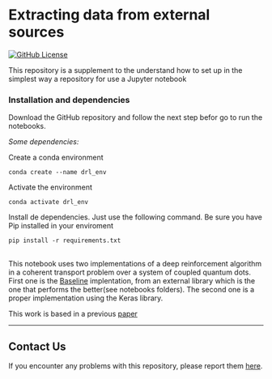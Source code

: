 # Extracting data from external sources
[![GitHub License](https://img.shields.io/github/license/jupyter-guide/ten-rules-jupyter.svg)](https://github.com/sbl-sdsc/mmtf-spark/blob/master/LICENSE)

This repository is a supplement to the understand how to set up in the simplest way a repository for use a Jupyter notebook

### Installation and dependencies

Download the GitHub repository and follow the next step befor go to run the notebooks. 

*Some dependencies:* 

Create a conda environment 

```conda create --name drl_env```

Activate the environment

```conda activate drl_env```

Install de dependencies. Just use the following command. Be sure you have Pip installed in your enviroment

```pip install -r requirements.txt```

## 
This notebook uses two implementations of a deep reinforcement algorithm in a coherent transport problem over a system of coupled quantum dots.
First one is the [Baseline](https://github.com/hill-a/stable-baselines) implentation, from an external library which is the one that performs the better(see notebooks folders). The second one is a proper implementation using the Keras library.

This work is based in a previous [paper](https://doi.org/10.1038/s42005-019-0169-x)

---

## Contact Us
If you encounter any problems with this repository, please report them [here](https://github.com/kruedae/DRL_in_QuantumTransport.git/issues).
